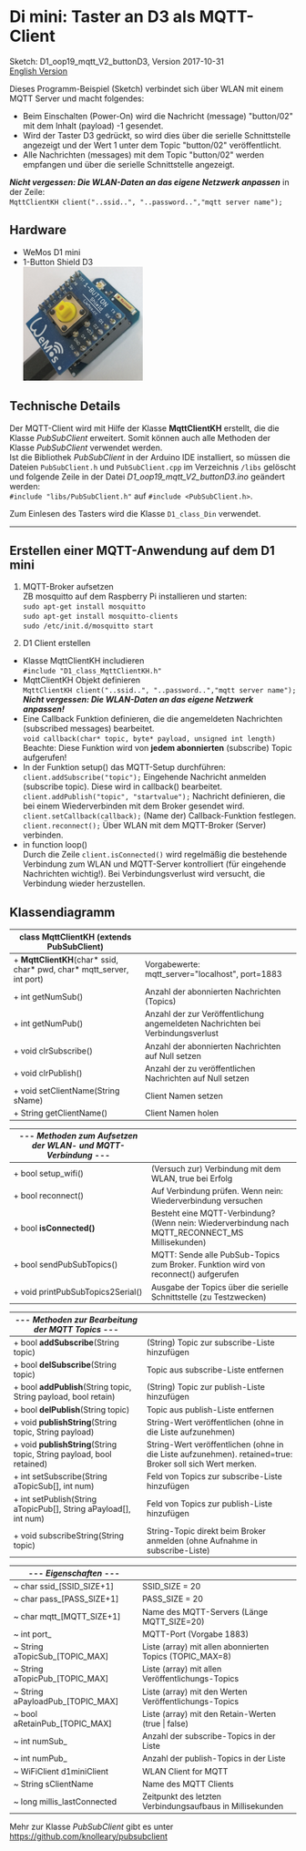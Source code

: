 # Di mini: Taster an D3 als MQTT-Client
Sketch: D1_oop19_mqtt_V2_buttonD3, Version 2017-10-31   
[<u>English Version</u>](./README.md "English Version")

Dieses Programm-Beispiel (Sketch) verbindet sich &uuml;ber WLAN mit einem MQTT Server und macht folgendes:
* Beim Einschalten (Power-On) wird die Nachricht (message) "button/02" mit dem Inhalt (payload) -1 gesendet.
* Wird der Taster D3 gedr&uuml;ckt, so wird dies &uuml;ber die serielle Schnittstelle angezeigt und der Wert 1 unter dem Topic "button/02" ver&ouml;ffentlicht.
* Alle Nachrichten (messages) mit dem Topic "button/02" werden empfangen und &uuml;ber die serielle Schnittstelle angezeigt.   

__*Nicht vergessen: Die WLAN-Daten an das eigene Netzwerk anpassen*__ in der Zeile:   
`MqttClientKH client("..ssid..", "..password..","mqtt server name");`  

## Hardware   

* WeMos D1 mini
* 1-Button Shield D3   
![D1mini with 1-BUTTON Shield](./images/D1_1ButtonShield.png "D1mini with 1-BUTTON Shield")

## Technische Details 
Der MQTT-Client wird mit Hilfe der Klasse **MqttClientKH** erstellt, die die Klasse *PubSubClient* erweitert. Somit k&ouml;nnen auch alle Methoden der Klasse *PubSubClient* verwendet werden.   
Ist die Bibliothek *PubSubClient* in der Arduino IDE installiert, so m&uuml;ssen die Dateien `PubSubClient.h` und `PubSubClient.cpp` im Verzeichnis `/libs` gel&ouml;scht und folgende Zeile in der Datei *D1_oop19_mqtt_V2_buttonD3.ino* ge&auml;ndert werden:   
`#include "libs/PubSubClient.h"` auf `#include <PubSubClient.h>`.   

Zum Einlesen des Tasters wird die Klasse `D1_class_Din` verwendet.

---

## Erstellen einer MQTT-Anwendung auf dem D1 mini
1. MQTT-Broker aufsetzen  
ZB mosquitto auf dem Raspberry Pi installieren und starten:  
`sudo apt-get install mosquitto`  
`sudo apt-get install mosquitto-clients`  
`sudo /etc/init.d/mosquitto start`  

2. D1 Client erstellen
* Klasse MqttClientKH includieren   
  `#include "D1_class_MqttClientKH.h"`  
* MqttClientKH Objekt definieren  
  `MqttClientKH client("..ssid..", "..password..","mqtt server name");`  
__*Nicht vergessen: Die WLAN-Daten an das eigene Netzwerk anpassen!*__   
* Eine Callback Funktion definieren, die die angemeldeten Nachrichten (subscribed messages) bearbeitet.   
  `void callback(char* topic, byte* payload, unsigned int length)`   
  Beachte: Diese Funktion wird von __jedem abonnierten__ (subscribe) Topic aufgerufen!  
* In der Funktion setup() das MQTT-Setup durchf&uuml;hren:  
  `client.addSubscribe("topic");` Eingehende Nachricht anmelden (subscribe topic). Diese wird in callback() bearbeitet.   
  `client.addPublish("topic", "startvalue");` Nachricht definieren, die bei einem Wiederverbinden mit dem Broker gesendet wird.  
  `client.setCallback(callback);` (Name der) Callback-Funktion festlegen.  
  `client.reconnect();` &Uuml;ber WLAN mit dem MQTT-Broker (Server) verbinden.  
* in function loop()  
  Durch die Zeile `client.isConnected()` wird regelm&auml;&szlig;ig die bestehende Verbindung zum WLAN und MQTT-Server kontrolliert (f&uuml;r eingehende Nachrichten wichtig!). Bei Verbindungsverlust wird versucht, die Verbindung wieder herzustellen.

## Klassendiagramm
| class MqttClientKH (extends PubSubClient) |     |
| ----------------------------------------- | --- |
| + __MqttClientKH__(char* ssid, char* pwd, char* mqtt_server, int port) | Vorgabewerte: mqtt_server="localhost", port=1883  |
| + int  getNumSub()    | Anzahl der abonnierten Nachrichten (Topics) |
| + int  getNumPub()    | Anzahl der zur Ver&ouml;ffentlichung angemeldeten Nachrichten bei Verbindungsverlust |
| + void clrSubscribe() | Anzahl der abonnierten Nachrichten auf Null setzen |
| + void clrPublish()   | Anzahl der zu ver&ouml;ffentlichen Nachrichten auf Null setzen |
| + void setClientName(String sName) | Client Namen setzen |
| + String getClientName() | Client Namen holen |

| --- *Methoden zum Aufsetzen der WLAN- und MQTT-Verbindung* --- |     |
| -------------------------------------------------------------- | --- |
| + bool setup_wifi()  | (Versuch zur) Verbindung mit dem WLAN, true bei Erfolg |
| + bool reconnect()   | Auf Verbindung pr&uuml;fen. Wenn nein: Wiederverbindung versuchen |
| + bool __isConnected()__ | Besteht eine MQTT-Verbindung? (Wenn nein: Wiederverbindung nach MQTT_RECONNECT_MS Millisekunden) |
| + bool sendPubSubTopics() | MQTT: Sende alle PubSub-Topics zum Broker. Funktion wird von reconnect() aufgerufen |
| + void printPubSubTopics2Serial() | Ausgabe der Topics &uuml;ber die serielle Schnittstelle (zu Testzwecken) |

| --- *Methoden zur Bearbeitung der MQTT Topics* --- |     |
| -------------------------------------------------- | --- |
| + bool __addSubscribe__(String topic) | (String) Topic zur subscribe-Liste hinzuf&uuml;gen |
| + bool __delSubscribe__(String topic) | Topic aus subscribe-Liste entfernen |
| + bool __addPublish__(String topic, String payload, bool retain) | (String) Topic zur publish-Liste hinzuf&uuml;gen |
| + bool __delPublish__(String topic) | Topic aus publish-Liste entfernen |
| + void __publishString__(String topic, String payload) | String-Wert ver&ouml;ffentlichen (ohne in die Liste aufzunehmen) |
| + void __publishString__(String topic, String payload, bool retained) | String-Wert ver&ouml;ffentlichen (ohne in die Liste aufzunehmen). retained=true: Broker soll sich Wert merken. |
| + int  setSubscribe(String aTopicSub[], int num) | Feld von Topics zur subscribe-Liste hinzuf&uuml;gen |
| + int  setPublish(String aTopicPub[], String aPayload[], int num) | Feld von Topics zur publish-Liste hinzuf&uuml;gen |
| + void subscribeString(String topic) | String-Topic direkt beim Broker anmelden (ohne Aufnahme in subscribe-Liste) |

| --- *Eigenschaften* --- |     |
| ----------------------- | --- |
| ~ char ssid_[SSID_SIZE+1] | SSID_SIZE = 20 |
| ~ char pass_[PASS_SIZE+1] | PASS_SIZE = 20 |
| ~ char mqtt_[MQTT_SIZE+1] | Name des MQTT-Servers (L&auml;nge MQTT_SIZE=20) |
| ~ int  port_ | MQTT-Port (Vorgabe 1883) |
| ~ String aTopicSub_[TOPIC_MAX]   | Liste (array) mit allen abonnierten Topics (TOPIC_MAX=8) |
| ~ String aTopicPub_[TOPIC_MAX]   | Liste (array) mit allen Ver&ouml;ffentlichungs-Topics |
| ~ String aPayloadPub_[TOPIC_MAX] | Liste (array) mit den Werten Ver&ouml;ffentlichungs-Topics |
| ~ bool   aRetainPub_[TOPIC_MAX]  | Liste (array) mit den Retain-Werten (true &#124; false) |
| ~ int numSub_ | Anzahl der subscribe-Topics in der Liste |
| ~ int numPub_ | Anzahl der publish-Topics in der Liste |
| ~ WiFiClient d1miniClient   | WLAN Client for MQTT |
| ~ String sClientName        | Name des MQTT Clients |
| ~ long millis_lastConnected | Zeitpunkt des letzten Verbindungsaufbaus in Millisekunden |

Mehr zur Klasse *PubSubClient* gibt es unter https://github.com/knolleary/pubsubclient

